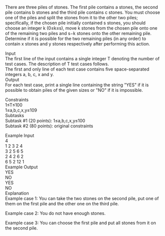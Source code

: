 There are three piles of stones. The first pile contains a stones, the second pile contains b stones and the third pile contains c stones. You must choose one of the piles and split the stones from it to the other two piles; specifically, if the chosen pile initially contained s stones, you should choose an integer k (0≤k≤s), move k stones from the chosen pile onto one of the remaining two piles and s−k stones onto the other remaining pile. Determine if it is possible for the two remaining piles (in any order) to contain x stones and y stones respectively after performing this action.<br>

Input<br>
The first line of the input contains a single integer T denoting the number of test cases. The description of T test cases follows.<br>
The first and only line of each test case contains five space-separated integers a, b, c, x and y.<br>
Output<br>
For each test case, print a single line containing the string "YES" if it is possible to obtain piles of the given sizes or "NO" if it is impossible.<br>

Constraints<br>
1≤T≤100<br>
1≤a,b,c,x,y≤109<br>
Subtasks<br>
Subtask #1 (20 points): 1≤a,b,c,x,y≤100<br>
Subtask #2 (80 points): original constraints<br>

Example Input<br>
4<br>
1 2 3 2 4<br>
3 2 5 6 5<br>
2 4 2 6 2<br>
6 5 2 12 1<br>
Example Output<br>
YES<br>
NO<br>
YES<br>
NO<br>
Explanation<br>
Example case 1: You can take the two stones on the second pile, put one of them on the first pile and the other one on the third pile.<br>

Example case 2: You do not have enough stones.<br>

Example case 3: You can choose the first pile and put all stones from it on the second pile.<br>
